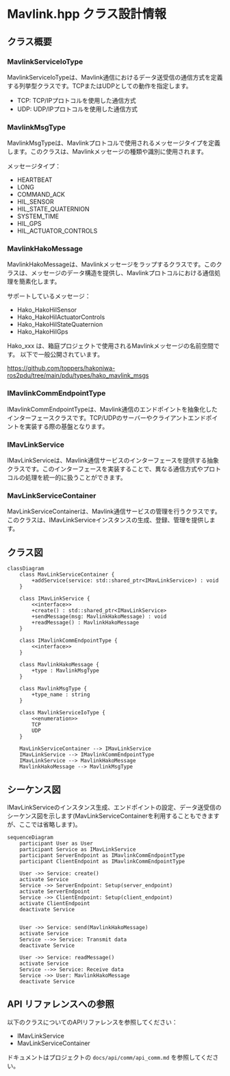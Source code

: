 # Mavlink.hpp クラス設計情報

## クラス概要

### MavlinkServiceIoType
MavlinkServiceIoTypeは、Mavlink通信におけるデータ送受信の通信方式を定義する列挙型クラスです。TCPまたはUDPとしての動作を指定します。

- TCP: TCP/IPプロトコルを使用した通信方式
- UDP: UDP/IPプロトコルを使用した通信方式

### MavlinkMsgType
MavlinkMsgTypeは、Mavlinkプロトコルで使用されるメッセージタイプを定義します。このクラスは、Mavlinkメッセージの種類や識別に使用されます。

メッセージタイプ：

- HEARTBEAT
- LONG
- COMMAND_ACK
- HIL_SENSOR
- HIL_STATE_QUATERNION
- SYSTEM_TIME
- HIL_GPS
- HIL_ACTUATOR_CONTROLS

### MavlinkHakoMessage
MavlinkHakoMessageは、Mavlinkメッセージをラップするクラスです。このクラスは、メッセージのデータ構造を提供し、Mavlinkプロトコルにおける通信処理を簡素化します。

サポートしているメッセージ：

- Hako_HakoHilSensor
- Hako_HakoHilActuatorControls
- Hako_HakoHilStateQuaternion
- Hako_HakoHilGps

Hako_xxx は、箱庭プロジェクトで使用されるMavlinkメッセージの名前空間です。
以下で一般公開されています。

https://github.com/toppers/hakoniwa-ros2pdu/tree/main/pdu/types/hako_mavlink_msgs

### IMavlinkCommEndpointType
IMavlinkCommEndpointTypeは、Mavlink通信のエンドポイントを抽象化したインターフェースクラスです。TCP/UDPのサーバーやクライアントエンドポイントを実装する際の基盤となります。

### IMavLinkService
IMavLinkServiceは、Mavlink通信サービスのインターフェースを提供する抽象クラスです。このインターフェースを実装することで、異なる通信方式やプロトコルの処理を統一的に扱うことができます。

### MavLinkServiceContainer
MavLinkServiceContainerは、Mavlink通信サービスの管理を行うクラスです。このクラスは、IMavLinkServiceインスタンスの生成、登録、管理を提供します。

## クラス図

```mermaid
classDiagram
    class MavLinkServiceContainer {
        +addService(service: std::shared_ptr<IMavLinkService>) : void
    }

    class IMavLinkService {
        <<interface>>
        +create() : std::shared_ptr<IMavLinkService>
        +sendMessage(msg: MavlinkHakoMessage) : void
        +readMessage() : MavlinkHakoMessage
    }

    class IMavlinkCommEndpointType {
        <<interface>>
    }

    class MavlinkHakoMessage {
        +type : MavlinkMsgType
    }

    class MavlinkMsgType {
        +type_name : string
    }

    class MavlinkServiceIoType {
        <<enumeration>>
        TCP
        UDP
    }

    MavLinkServiceContainer --> IMavLinkService
    IMavLinkService --> IMavlinkCommEndpointType
    IMavLinkService --> MavlinkHakoMessage
    MavlinkHakoMessage --> MavlinkMsgType
```

## シーケンス図

IMavLinkServiceのインスタンス生成、エンドポイントの設定、データ送受信のシーケンス図を示します(MavLinkServiceContainerを利用することもできますが、ここでは省略します)。

```mermaid
sequenceDiagram
    participant User as User
    participant Service as IMavLinkService
    participant ServerEndpoint as IMavlinkCommEndpointType
    participant ClientEndpoint as IMavlinkCommEndpointType

    User ->> Service: create()
    activate Service
    Service ->> ServerEndpoint: Setup(server_endpoint)
    activate ServerEndpoint
    Service ->> ClientEndpoint: Setup(client_endpoint)
    activate ClientEndpoint
    deactivate Service


    User ->> Service: send(MavlinkHakoMessage)
    activate Service
    Service -->> Service: Transmit data
    deactivate Service

    User ->> Service: readMessage()
    activate Service
    Service -->> Service: Receive data
    Service ->> User: MavlinkHakoMessage
    deactivate Service
```

## API リファレンスへの参照
以下のクラスについてのAPIリファレンスを参照してください：

- IMavLinkService
- MavLinkServiceContainer

ドキュメントはプロジェクトの `docs/api/comm/api_comm.md` を参照してください。

